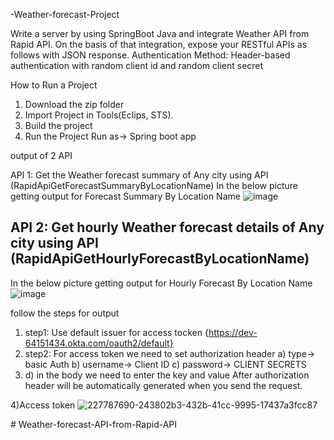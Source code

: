 -Weather-forecast-Project


Write a server by using SpringBoot Java and integrate Weather API from Rapid API. On the basis of that integration, expose your RESTful APIs as follows with JSON response. Authentication Method: Header-based authentication with random client id and random client secret


How to Run a Project

1) Download the zip folder
2) Import Project in Tools(Eclips, STS).
3) Build the project
4) Run the Project
Run as-> Spring boot app

output of 2 API

API 1: Get the Weather forecast summary of Any city using API (RapidApiGetForecastSummaryByLocationName)
In the below picture getting output for Forecast Summary By Location Name
![image](https://user-images.githubusercontent.com/73180409/229243209-31dacd4e-1d7c-4632-b8a7-5903ad833c54.png)



## API 2: Get hourly Weather forecast details of Any city using API (RapidApiGetHourlyForecastByLocationName)

In the below picture getting output for Hourly Forecast By Location Name
![image](https://user-images.githubusercontent.com/73180409/229242828-346ab5a7-f9c1-451f-9250-2e82df0bbe74.png)


follow the steps for output
1) step1: Use default issuer for access tocken {https://dev-64151434.okta.com/oauth2/default}
2) step2: For access token we need to set authorization header a) type-> basic Auth b) username-> Client ID c) password-> CLIENT SECRETS
3) d) in the body we need to enter the key and value
    After authorization header will be automatically generated when you send the request.


4)Access token
![227787690-243802b3-432b-41cc-9995-17437a3fcc87](https://user-images.githubusercontent.com/73180409/229243709-9fd45c59-25db-40a5-9a46-8e7739669784.png)

#   W e a t h e r - f o r e c a s t - A P I - f r o m - R a p i d - A P I 
 
 
